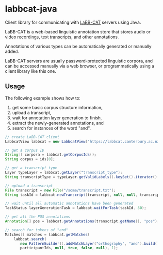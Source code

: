 # labbcat-java

Client library for communicating with [LaBB-CAT](https://labbcat.canterbury.ac.nz/)
servers using Java.

LaBB-CAT is a web-based linguistic annotation store that stores audio or video
recordings, text transcripts, and other annotations.

Annotations of various types can be automatically generated or manually added.

LaBB-CAT servers are usually password-protected linguistic corpora, and can be
accessed manually via a web browser, or programmatically using a client library like
this one.

## Usage

The following example shows how to:
1. get some basic corpus structure information,
1. upload a transcript,
1. wait for annotation layer generation to finish,
1. extract the newly-generated annotations, and
1. search for instances of the word "and".
    
```Java
// create LaBB-CAT client
LabbcatView labbcat = new LabbcatView("https://labbcat.canterbury.ac.nz", "demo", "demo");

// get a corpus ID
String[] corpora = labbcat.getCorpusIds();
String corpus = ids[0];

// get a transcript type
Layer typeLayer = labbcat.getLayer("transcript_type");
String transcriptType = typeLayer.getValidLabels().keySet().iterator().next();

// upload a transcript
File transcript = new File("/some/transcript.txt");
String taskId = labbcat.newTranscript(transcript, null, null, transcriptType, corpus, "test");

// wait until all automatic annotations have been generated
TaskStatus layerGenerationTask = labbcat.waitForTask(taskId, 30);

// get all the POS annotations
Annotation[] pos = labbcat.getAnnotations(transcript.getName(), "pos");

// search for tokens of "and"
Matches[] matches = labbcat.getMatches(
    labbcat.search(
       new PatternBuilder().addMatchLayer("orthography", "and").build(),
       participantIds, null, true, false, null), 1);
```
